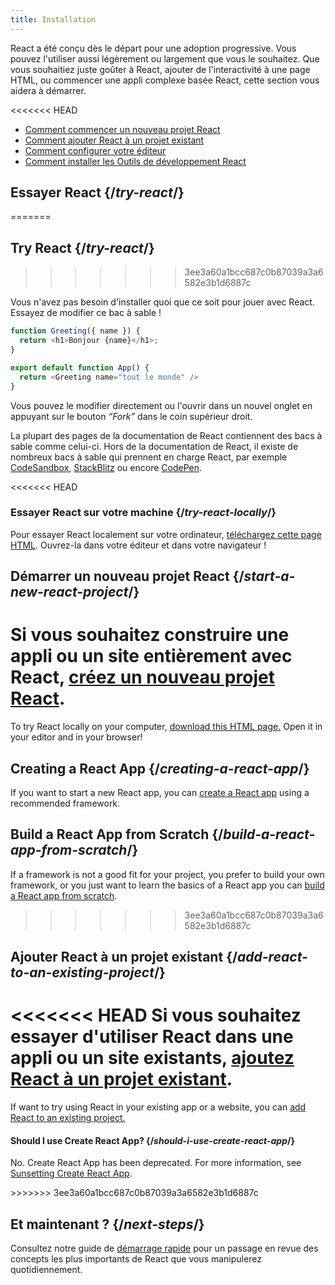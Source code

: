 ```yaml
---
title: Installation
---
```


<Intro>

React a été conçu dès le départ pour une adoption progressive.  Vous pouvez l'utiliser aussi légèrement ou largement que vous le souhaitez.  Que vous souhaitiez juste goûter à React, ajouter de l'interactivité à une page HTML, ou commencer une appli complexe basée React, cette section vous aidera à démarrer.

</Intro>

<<<<<<< HEAD
<YouWillLearn isChapter={true}>

* [Comment commencer un nouveau projet React](/learn/start-a-new-react-project)
* [Comment ajouter React à un projet existant](/learn/add-react-to-an-existing-project)
* [Comment configurer votre éditeur](/learn/editor-setup)
* [Comment installer les Outils de développement React](/learn/react-developer-tools)

</YouWillLearn>

## Essayer React {/*try-react*/}
=======
## Try React {/*try-react*/}
>>>>>>> 3ee3a60a1bcc687c0b87039a3a6582e3b1d6887c

Vous n'avez pas besoin d'installer quoi que ce soit pour jouer avec React.  Essayez de modifier ce bac à sable !

<Sandpack>

```js
function Greeting({ name }) {
  return <h1>Bonjour {name}</h1>;
}

export default function App() {
  return <Greeting name="tout le monde" />
}
```

</Sandpack>

Vous pouvez le modifier directement ou l'ouvrir dans un nouvel onglet en appuyant sur le bouton *“Fork”* dans le coin supérieur droit.

La plupart des pages de la documentation de React contiennent des bacs à sable comme celui-ci. Hors de la documentation de React, il existe de nombreux bacs à sable qui prennent en charge React, par exemple [CodeSandbox](https://codesandbox.io/s/new), [StackBlitz](https://stackblitz.com/fork/react) ou encore [CodePen](https://codepen.io/pen?template=QWYVwWN).

<<<<<<< HEAD
### Essayer React sur votre machine {/*try-react-locally*/}

Pour essayer React localement sur votre ordinateur, [téléchargez cette page HTML](https://gist.githubusercontent.com/gaearon/0275b1e1518599bbeafcde4722e79ed1/raw/db72dcbf3384ee1708c4a07d3be79860db04bff0/example.html). Ouvrez-la dans votre éditeur et dans votre navigateur !

## Démarrer un nouveau projet React {/*start-a-new-react-project*/}

Si vous souhaitez construire une appli ou un site entièrement avec React, [créez un nouveau projet React](/learn/start-a-new-react-project).
=======
To try React locally on your computer, [download this HTML page.](https://gist.githubusercontent.com/gaearon/0275b1e1518599bbeafcde4722e79ed1/raw/db72dcbf3384ee1708c4a07d3be79860db04bff0/example.html) Open it in your editor and in your browser!

## Creating a React App {/*creating-a-react-app*/}

If you want to start a new React app, you can [create a React app](/learn/creating-a-react-app) using a recommended framework.

## Build a React App from Scratch {/*build-a-react-app-from-scratch*/}

If a framework is not a good fit for your project, you prefer to build your own framework, or you just want to learn the basics of a React app you can [build a React app from scratch](/learn/build-a-react-app-from-scratch).
>>>>>>> 3ee3a60a1bcc687c0b87039a3a6582e3b1d6887c

## Ajouter React à un projet existant {/*add-react-to-an-existing-project*/}

<<<<<<< HEAD
Si vous souhaitez essayer d'utiliser React dans une appli ou un site existants, [ajoutez React à un projet existant](/learn/add-react-to-an-existing-project).
=======
If want to try using React in your existing app or a website, you can [add React to an existing project.](/learn/add-react-to-an-existing-project)


<Note>

#### Should I use Create React App? {/*should-i-use-create-react-app*/}

No. Create React App has been deprecated. For more information, see [Sunsetting Create React App](/blog/2025/02/14/sunsetting-create-react-app).

</Note>
>>>>>>> 3ee3a60a1bcc687c0b87039a3a6582e3b1d6887c

## Et maintenant ? {/*next-steps*/}

Consultez notre guide de [démarrage rapide](/learn) pour un passage en revue des concepts les plus importants de React que vous manipulerez quotidiennement.
